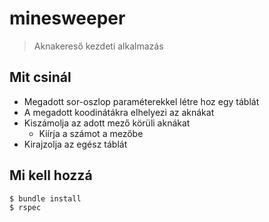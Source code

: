 # minesweeper

> Aknakereső kezdeti alkalmazás

## Mit csinál

* Megadott sor-oszlop paraméterekkel létre hoz egy táblát
* A megadott koodinátákra elhelyezi az aknákat
* Kiszámolja az adott mező körüli aknákat
  * Kiírja a számot a mezőbe
* Kirajzolja az egész táblát

## Mi kell hozzá

    $ bundle install
    $ rspec

